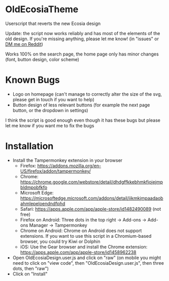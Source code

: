 # OldEcosiaTheme

Userscript that reverts the new Ecosia design

Update: the script now works reliably and has most of the elements of the old design. If you're missing anything, please let me know! (in "issues" or [DM me on Reddit](https://www.reddit.com/user/weert-gilders "DM me on Reddit"))


Works 100% on the search page, the home page only has minor changes (font, button design, color scheme)


# Known Bugs
* Logo on homepage (can't manage to correctly alter the size of the svg, please get in touch if you want to help)
* Button design of less relevant buttons (for example the next page button, or the dropdown in settings)

I think the script is good enough even though it has these bugs but please let me know if you want me to fix the bugs

# Installation
* Install the Tampermonkey extension in your browser
    * Firefox: https://addons.mozilla.org/en-US/firefox/addon/tampermonkey/
	* Chrome: https://chrome.google.com/webstore/detail/dhdgffkkebhmkfjojejmpbldmpobfkfo
	* Microsoft Edge: https://microsoftedge.microsoft.com/addons/detail/iikmkjmpaadaobahmlepeloendndfphd
	* Safari: https://apps.apple.com/app/apple-store/id1482490089 (not free)
	* Firefox on Android: Three dots in the top right -> Add-ons -> Add-ons Manager -> Tampermonkey
	* Chrome on Android: Chrome on Android does not support extensions. If you want to use this script in a Chromium-based browser, you could try Kiwi or Dolphin
	* iOS: Use the Gear browser and install the Chrome extension: https://apps.apple.com/app/apple-store/id1458962238
* Open OldEcosiaDesign.user.js and click on "raw" 
(on mobile you might need to click on "view code", then "OldEcosiaDesign.user.js", then three dots, then "raw")
* Click on "Install"
